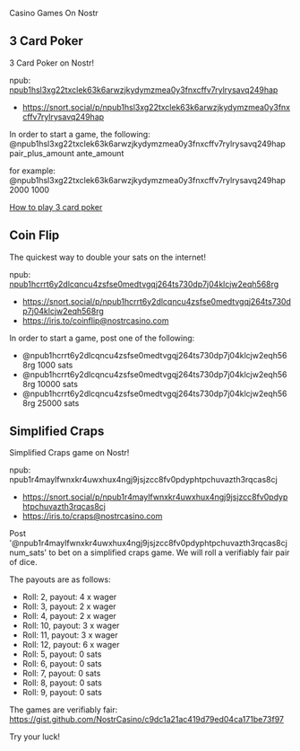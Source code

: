 Casino Games On Nostr

## 3 Card Poker
3 Card Poker on Nostr!

npub: [npub1hsl3xg22txclek63k6arwzjkydymzmea0y3fnxcffv7rylrysavq249hap](nostr:npub1hsl3xg22txclek63k6arwzjkydymzmea0y3fnxcffv7rylrysavq249hap)
- https://snort.social/p/npub1hsl3xg22txclek63k6arwzjkydymzmea0y3fnxcffv7rylrysavq249hap

In order to start a game, the following:
@npub1hsl3xg22txclek63k6arwzjkydymzmea0y3fnxcffv7rylrysavq249hap pair_plus_amount ante_amount

for example: @npub1hsl3xg22txclek63k6arwzjkydymzmea0y3fnxcffv7rylrysavq249hap 2000 1000

[How to play 3 card poker](https://youtu.be/tcHOkqCgJnY)

## Coin Flip 
The quickest way to double your sats on the internet!

npub: [npub1hcrrt6y2dlcqncu4zsfse0medtvgqj264ts730dp7j04klcjw2eqh568rg](nostr:npub1hcrrt6y2dlcqncu4zsfse0medtvgqj264ts730dp7j04klcjw2eqh568rg)
- https://snort.social/p/npub1hcrrt6y2dlcqncu4zsfse0medtvgqj264ts730dp7j04klcjw2eqh568rg
- https://iris.to/coinflip@nostrcasino.com

In order to start a game, post one of the following:
- @npub1hcrrt6y2dlcqncu4zsfse0medtvgqj264ts730dp7j04klcjw2eqh568rg 1000 sats
- @npub1hcrrt6y2dlcqncu4zsfse0medtvgqj264ts730dp7j04klcjw2eqh568rg 10000 sats
- @npub1hcrrt6y2dlcqncu4zsfse0medtvgqj264ts730dp7j04klcjw2eqh568rg 25000 sats

## Simplified Craps
Simplified Craps game on Nostr!

npub: npub1r4maylfwnxkr4uwxhux4ngj9jsjzcc8fv0pdyphtpchuvazth3rqcas8cj
- https://snort.social/p/npub1r4maylfwnxkr4uwxhux4ngj9jsjzcc8fv0pdyphtpchuvazth3rqcas8cj
- https://iris.to/craps@nostrcasino.com

Post '@npub1r4maylfwnxkr4uwxhux4ngj9jsjzcc8fv0pdyphtpchuvazth3rqcas8cj num_sats' to bet on a simplified craps game. We will roll a verifiably fair pair of dice.

The payouts are as follows:
- Roll: 2, payout: 4 x wager
- Roll: 3, payout: 2 x wager
- Roll: 4, payout: 2 x wager
- Roll: 10, payout: 3 x wager
- Roll: 11, payout: 3 x wager
- Roll: 12, payout: 6 x wager
- Roll: 5, payout: 0 sats
- Roll: 6, payout: 0 sats
- Roll: 7, payout: 0 sats
- Roll: 8, payout: 0 sats
- Roll: 9, payout: 0 sats

The games are verifiably fair: https://gist.github.com/NostrCasino/c9dc1a21ac419d79ed04ca171be73f97

Try your luck!

